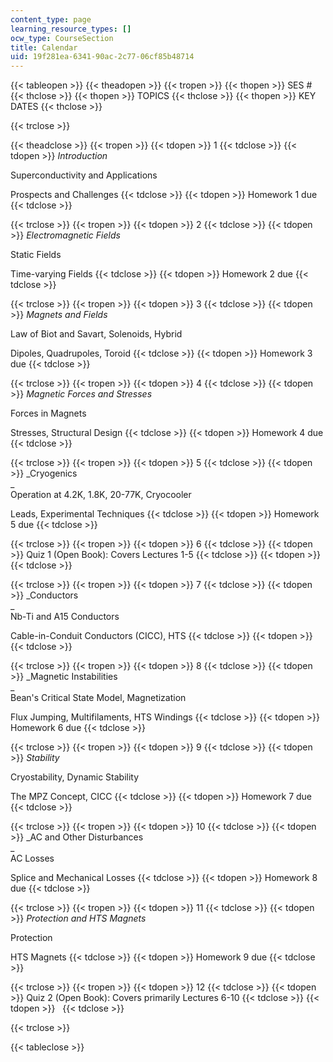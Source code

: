 ```yaml
---
content_type: page
learning_resource_types: []
ocw_type: CourseSection
title: Calendar
uid: 19f281ea-6341-90ac-2c77-06cf85b48714
---
```


{{< tableopen >}}
{{< theadopen >}}
{{< tropen >}}
{{< thopen >}}
SES #
{{< thclose >}}
{{< thopen >}}
TOPICS
{{< thclose >}}
{{< thopen >}}
KEY DATES
{{< thclose >}}

{{< trclose >}}

{{< theadclose >}}
{{< tropen >}}
{{< tdopen >}}
1
{{< tdclose >}}
{{< tdopen >}}
_Introduction_  
  
Superconductivity and Applications  
  
Prospects and Challenges
{{< tdclose >}}
{{< tdopen >}}
Homework 1 due
{{< tdclose >}}

{{< trclose >}}
{{< tropen >}}
{{< tdopen >}}
2
{{< tdclose >}}
{{< tdopen >}}
_Electromagnetic Fields_  
  
Static Fields  
  
Time-varying Fields
{{< tdclose >}}
{{< tdopen >}}
Homework 2 due
{{< tdclose >}}

{{< trclose >}}
{{< tropen >}}
{{< tdopen >}}
3
{{< tdclose >}}
{{< tdopen >}}
_Magnets and Fields_  
  
Law of Biot and Savart, Solenoids, Hybrid  
  
Dipoles, Quadrupoles, Toroid
{{< tdclose >}}
{{< tdopen >}}
Homework 3 due
{{< tdclose >}}

{{< trclose >}}
{{< tropen >}}
{{< tdopen >}}
4
{{< tdclose >}}
{{< tdopen >}}
_Magnetic Forces and Stresses_  
  
Forces in Magnets  
  
Stresses, Structural Design
{{< tdclose >}}
{{< tdopen >}}
Homework 4 due
{{< tdclose >}}

{{< trclose >}}
{{< tropen >}}
{{< tdopen >}}
5
{{< tdclose >}}
{{< tdopen >}}
_Cryogenics  
_  
Operation at 4.2K, 1.8K, 20-77K, Cryocooler  
  
Leads, Experimental Techniques
{{< tdclose >}}
{{< tdopen >}}
Homework 5 due
{{< tdclose >}}

{{< trclose >}}
{{< tropen >}}
{{< tdopen >}}
6
{{< tdclose >}}
{{< tdopen >}}
Quiz 1 (Open Book): Covers Lectures 1-5
{{< tdclose >}}
{{< tdopen >}}
 
{{< tdclose >}}

{{< trclose >}}
{{< tropen >}}
{{< tdopen >}}
7
{{< tdclose >}}
{{< tdopen >}}
_Conductors  
_  
Nb-Ti and A15 Conductors  
  
Cable-in-Conduit Conductors (CICC), HTS
{{< tdclose >}}
{{< tdopen >}}
 
{{< tdclose >}}

{{< trclose >}}
{{< tropen >}}
{{< tdopen >}}
8
{{< tdclose >}}
{{< tdopen >}}
_Magnetic Instabilities  
_  
Bean's Critical State Model, Magnetization  
  
Flux Jumping, Multifilaments, HTS Windings
{{< tdclose >}}
{{< tdopen >}}
Homework 6 due
{{< tdclose >}}

{{< trclose >}}
{{< tropen >}}
{{< tdopen >}}
9
{{< tdclose >}}
{{< tdopen >}}
_Stability_  
  
Cryostability, Dynamic Stability  
  
The MPZ Concept, CICC
{{< tdclose >}}
{{< tdopen >}}
Homework 7 due
{{< tdclose >}}

{{< trclose >}}
{{< tropen >}}
{{< tdopen >}}
10
{{< tdclose >}}
{{< tdopen >}}
_AC and Other Disturbances  
_  
AC Losses  
  
Splice and Mechanical Losses
{{< tdclose >}}
{{< tdopen >}}
Homework 8 due
{{< tdclose >}}

{{< trclose >}}
{{< tropen >}}
{{< tdopen >}}
11
{{< tdclose >}}
{{< tdopen >}}
_Protection and HTS Magnets_  
  
Protection  
  
HTS Magnets
{{< tdclose >}}
{{< tdopen >}}
Homework 9 due
{{< tdclose >}}

{{< trclose >}}
{{< tropen >}}
{{< tdopen >}}
12
{{< tdclose >}}
{{< tdopen >}}
Quiz 2 (Open Book): Covers primarily Lectures 6-10
{{< tdclose >}}
{{< tdopen >}}
 
{{< tdclose >}}

{{< trclose >}}

{{< tableclose >}}